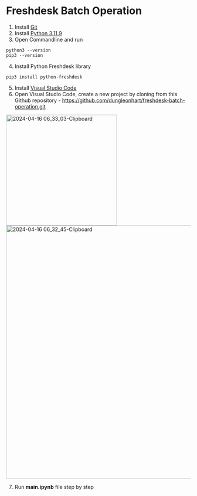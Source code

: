 # Freshdesk Batch Operation

1. Install [Git](https://git-scm.com/downloads)
2. Install [Python 3.11.9](https://www.python.org/downloads/release/python-3119/)
3. Open Commandline and run
```
python3 --version
pip3 --version
```
4. Install Python Freshdesk library
```
pip3 install python-freshdesk
```
5. Install [Visual Studio Code](https://code.visualstudio.com/download)
6. Open Visual Studio Code, create a new project by cloning from this Github repository - https://github.com/dungleonhart/freshdesk-batch-operation.git
   
<img width="302" alt="2024-04-16 06_33_03-Clipboard" src="https://github.com/dungleonhart/freshdesk-batch-operation/assets/16498492/840af788-5e1e-448f-bcd3-4bb5276b7a20">

<img width="691" alt="2024-04-16 06_32_45-Clipboard" src="https://github.com/dungleonhart/freshdesk-batch-operation/assets/16498492/7c97aa56-3041-4005-8bfd-9ed26845d50a">

7. Run **main.ipynb** file step by step
